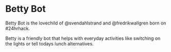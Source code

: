 Betty Bot
=========

Betty Bot is the lovechild of @svendahlstrand and @fredrikwallgren born on #24hrhack.

Betty is a friendly bot that helps with everyday activities like switching on the lights or tell todays lunch alternatives.
